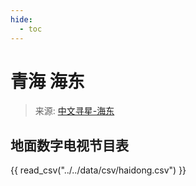 ```yaml
---
hide:
  - toc
---
```


# 青海 海东

> 来源: [中文寻星-海东](http://dtmb.saoing.com/haidong.htm)

## 地面数字电视节目表

{{ read_csv("../../data/csv/haidong.csv") }}
